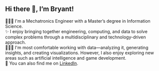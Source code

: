 
## Hi there 👋, I’m Bryant!

👨🏻‍🎓 I'm a Mechatronics Engineer with a Master’s degree in Information Science.\
✨ I enjoy bringing together engineering, computing, and data to solve complex problems through a multidisciplinary and technology-driven approach.\
👨🏻‍💻 I'm most comfortable working with data—analyzing it, generating insights, and creating visualizations. However, I also enjoy exploring new areas such as artificial intelligence and game development.\
💼 You can also find me on [LinkedIn](https://www.linkedin.com/in/pedro-bryant-ibarra-tovar-790963326/).

<!--
**BryantDragoon/BryantDragoon** is a ✨ _special_ ✨ repository because its `README.md` (this file) appears on your GitHub profile.

Here are some ideas to get you started:

- 🔭 I’m currently working on ...
- 🌱 I’m currently learning ...
- 👯 I’m looking to collaborate on ...
- 🤔 I’m looking for help with ...
- 💬 Ask me about ...
- 📫 How to reach me: ...
- 😄 Pronouns: ...
- ⚡ Fun fact: ...
-->
